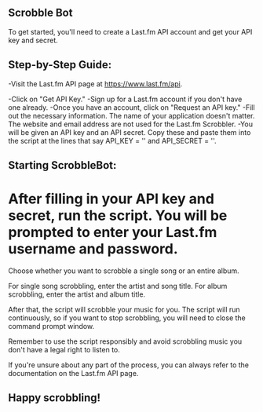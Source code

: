 
## Scrobble Bot

To get started, you'll need to create a Last.fm API account and get your API key and secret.

## Step-by-Step Guide:

-Visit the Last.fm API page at https://www.last.fm/api.

  -Click on "Get API Key."
  -Sign up for a Last.fm account if you don't have one already.
  -Once you have an account, click on "Request an API key."
  -Fill out the necessary information. The name of your application doesn't matter. The website and email address are not used for the Last.fm Scrobbler.
  -You will be given an API key and an API secret. Copy these and paste them into the script at the lines that say API_KEY = '' and API_SECRET = ''.

## Starting ScrobbleBot:
# After filling in your API key and secret, run the script. You will be prompted to enter your Last.fm username and password.

 Choose whether you want to scrobble a single song or an entire album.

 For single song scrobbling, enter the artist and song title. For album scrobbling, enter the artist and album title.
 
 After that, the script will scrobble your music for you. The script will run continuously, so if you want to stop scrobbling, you will need to close the command prompt window.
 
 Remember to use the script responsibly and avoid scrobbling music you don't have a legal right to listen to.

 If you're unsure about any part of the process, you can always refer to the documentation on the Last.fm API page.

## Happy scrobbling!
